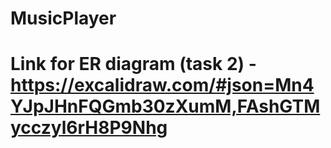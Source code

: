 # MusicPlayer
# Link for ER diagram (task 2) - https://excalidraw.com/#json=Mn4YJpJHnFQGmb30zXumM,FAshGTMycczyl6rH8P9Nhg
# 
